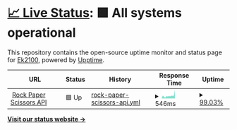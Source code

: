 # [📈 Live Status](https://Ek2100.github.io/upptime): <!--live status--> **🟩 All systems operational**

This repository contains the open-source uptime monitor and status page for [Ek2100](https://Ek2100.github.io/upptime), powered by [Upptime](https://github.com/upptime/upptime).

<!--start: status pages-->
<!-- This summary is generated by Upptime (https://github.com/upptime/upptime) -->
<!-- Do not edit this manually, your changes will be overwritten -->
<!-- prettier-ignore -->
| URL | Status | History | Response Time | Uptime |
| --- | ------ | ------- | ------------- | ------ |
| <img alt="" src="https://icons.duckduckgo.com/ip3/rps-api.eliaskhoury1.repl.co.ico" height="13"> [Rock Paper Scissors API](https://rps-api.eliaskhoury1.repl.co/) | 🟩 Up | [rock-paper-scissors-api.yml](https://github.com/Ek2100/upptime/commits/HEAD/history/rock-paper-scissors-api.yml) | <details><summary><img alt="Response time graph" src="./graphs/rock-paper-scissors-api/response-time-week.png" height="20"> 546ms</summary><br><a href="https://Ek2100.github.io/upptime/history/rock-paper-scissors-api"><img alt="Response time 1256" src="https://img.shields.io/endpoint?url=https%3A%2F%2Fraw.githubusercontent.com%2FEk2100%2Fupptime%2FHEAD%2Fapi%2Frock-paper-scissors-api%2Fresponse-time.json"></a><br><a href="https://Ek2100.github.io/upptime/history/rock-paper-scissors-api"><img alt="24-hour response time 1620" src="https://img.shields.io/endpoint?url=https%3A%2F%2Fraw.githubusercontent.com%2FEk2100%2Fupptime%2FHEAD%2Fapi%2Frock-paper-scissors-api%2Fresponse-time-day.json"></a><br><a href="https://Ek2100.github.io/upptime/history/rock-paper-scissors-api"><img alt="7-day response time 546" src="https://img.shields.io/endpoint?url=https%3A%2F%2Fraw.githubusercontent.com%2FEk2100%2Fupptime%2FHEAD%2Fapi%2Frock-paper-scissors-api%2Fresponse-time-week.json"></a><br><a href="https://Ek2100.github.io/upptime/history/rock-paper-scissors-api"><img alt="30-day response time 1256" src="https://img.shields.io/endpoint?url=https%3A%2F%2Fraw.githubusercontent.com%2FEk2100%2Fupptime%2FHEAD%2Fapi%2Frock-paper-scissors-api%2Fresponse-time-month.json"></a><br><a href="https://Ek2100.github.io/upptime/history/rock-paper-scissors-api"><img alt="1-year response time 1256" src="https://img.shields.io/endpoint?url=https%3A%2F%2Fraw.githubusercontent.com%2FEk2100%2Fupptime%2FHEAD%2Fapi%2Frock-paper-scissors-api%2Fresponse-time-year.json"></a></details> | <details><summary><a href="https://Ek2100.github.io/upptime/history/rock-paper-scissors-api">99.03%</a></summary><a href="https://Ek2100.github.io/upptime/history/rock-paper-scissors-api"><img alt="All-time uptime 95.31%" src="https://img.shields.io/endpoint?url=https%3A%2F%2Fraw.githubusercontent.com%2FEk2100%2Fupptime%2FHEAD%2Fapi%2Frock-paper-scissors-api%2Fuptime.json"></a><br><a href="https://Ek2100.github.io/upptime/history/rock-paper-scissors-api"><img alt="24-hour uptime 100.00%" src="https://img.shields.io/endpoint?url=https%3A%2F%2Fraw.githubusercontent.com%2FEk2100%2Fupptime%2FHEAD%2Fapi%2Frock-paper-scissors-api%2Fuptime-day.json"></a><br><a href="https://Ek2100.github.io/upptime/history/rock-paper-scissors-api"><img alt="7-day uptime 99.03%" src="https://img.shields.io/endpoint?url=https%3A%2F%2Fraw.githubusercontent.com%2FEk2100%2Fupptime%2FHEAD%2Fapi%2Frock-paper-scissors-api%2Fuptime-week.json"></a><br><a href="https://Ek2100.github.io/upptime/history/rock-paper-scissors-api"><img alt="30-day uptime 95.31%" src="https://img.shields.io/endpoint?url=https%3A%2F%2Fraw.githubusercontent.com%2FEk2100%2Fupptime%2FHEAD%2Fapi%2Frock-paper-scissors-api%2Fuptime-month.json"></a><br><a href="https://Ek2100.github.io/upptime/history/rock-paper-scissors-api"><img alt="1-year uptime 95.31%" src="https://img.shields.io/endpoint?url=https%3A%2F%2Fraw.githubusercontent.com%2FEk2100%2Fupptime%2FHEAD%2Fapi%2Frock-paper-scissors-api%2Fuptime-year.json"></a></details>

<!--end: status pages-->

[**Visit our status website →**](https://Ek2100.github.io/upptime)
